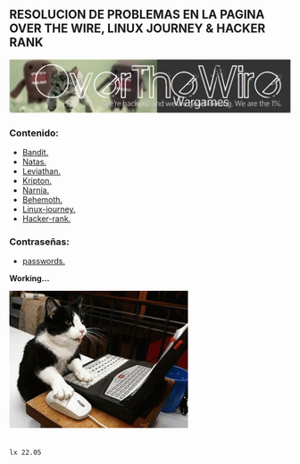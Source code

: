 ## RESOLUCION DE PROBLEMAS EN LA PAGINA OVER THE WIRE, LINUX JOURNEY & HACKER RANK

![overthewire](/images/otw.png)  

### Contenido: 

- [Bandit.](content/bandit.md) 
- [Natas.](content/natas.md)  
- [Leviathan.](content/leviathan.md) 
- [Kripton.](content/kripton.md)  
- [Narnia.](content/narnia.md)  
- [Behemoth.](content/behemoth.md)
- [Linux-journey.](content/linuxjourney.md)
- [Hacker-rank.](content/hackerrank.md)  

### Contraseñas:
- [passwords.](content/scores.md)

**Working...**

![gatochambeando](/images/cat.gif)


<br>`lx 22.05`
